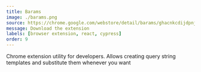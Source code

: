 ```yaml
---
title: Barams
image: ./barams.png
source: https://chrome.google.com/webstore/detail/barams/ghacnkcdijdpnjlkachebamchlpicolj
message: Download the extension
labels: [browser extension, react, cypress]
order: 9
---
```


Chrome extension utility for developers. Allows creating query string templates and substitute them whenever you want
